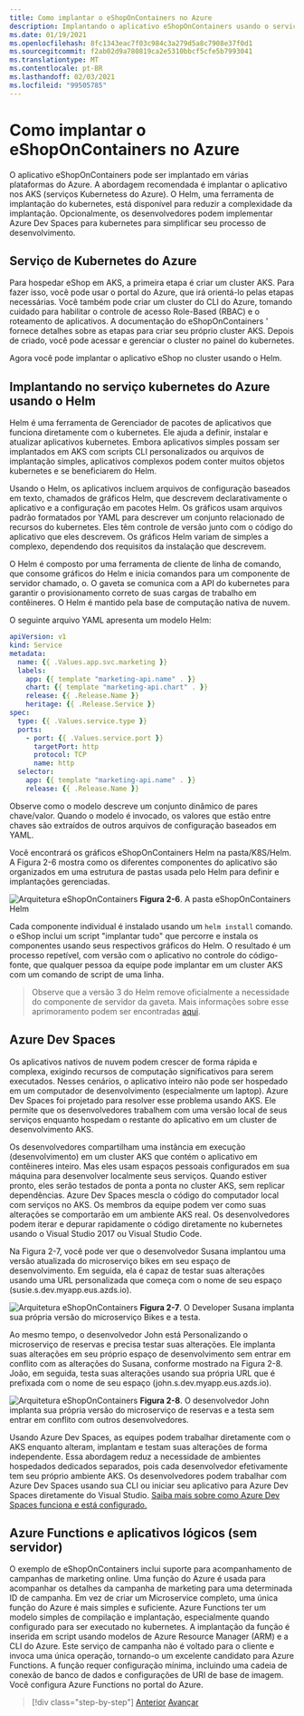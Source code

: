 ```yaml
---
title: Como implantar o eShopOnContainers no Azure
description: Implantando o aplicativo eShopOnContainers usando o serviço kubernetes do Azure, o Helm e o DevSpaces.
ms.date: 01/19/2021
ms.openlocfilehash: 8fc1343eac7f03c984c3a279d5a8c7908e37f0d1
ms.sourcegitcommit: f2ab02d9a780819ca2e5310bbcf5cfe5b7993041
ms.translationtype: MT
ms.contentlocale: pt-BR
ms.lasthandoff: 02/03/2021
ms.locfileid: "99505785"
---
```

# <a name="deploying-eshoponcontainers-to-azure"></a>Como implantar o eShopOnContainers no Azure

O aplicativo eShopOnContainers pode ser implantado em várias plataformas do Azure. A abordagem recomendada é implantar o aplicativo nos AKS (serviços Kubernetess do Azure). O Helm, uma ferramenta de implantação do kubernetes, está disponível para reduzir a complexidade da implantação. Opcionalmente, os desenvolvedores podem implementar Azure Dev Spaces para kubernetes para simplificar seu processo de desenvolvimento.

## <a name="azure-kubernetes-service"></a>Serviço de Kubernetes do Azure

Para hospedar eShop em AKS, a primeira etapa é criar um cluster AKS. Para fazer isso, você pode usar o portal do Azure, que irá orientá-lo pelas etapas necessárias. Você também pode criar um cluster do CLI do Azure, tomando cuidado para habilitar o controle de acesso Role-Based (RBAC) e o roteamento de aplicativos. A documentação do eShopOnContainers ' fornece detalhes sobre as etapas para criar seu próprio cluster AKS. Depois de criado, você pode acessar e gerenciar o cluster no painel do kubernetes.

Agora você pode implantar o aplicativo eShop no cluster usando o Helm.

## <a name="deploying-to-azure-kubernetes-service-using-helm"></a>Implantando no serviço kubernetes do Azure usando o Helm

Helm é uma ferramenta de Gerenciador de pacotes de aplicativos que funciona diretamente com o kubernetes. Ele ajuda a definir, instalar e atualizar aplicativos kubernetes. Embora aplicativos simples possam ser implantados em AKS com scripts CLI personalizados ou arquivos de implantação simples, aplicativos complexos podem conter muitos objetos kubernetes e se beneficiarem do Helm.

Usando o Helm, os aplicativos incluem arquivos de configuração baseados em texto, chamados de gráficos Helm, que descrevem declarativamente o aplicativo e a configuração em pacotes Helm. Os gráficos usam arquivos padrão formatados por YAML para descrever um conjunto relacionado de recursos do kubernetes. Eles têm controle de versão junto com o código do aplicativo que eles descrevem. Os gráficos Helm variam de simples a complexo, dependendo dos requisitos da instalação que descrevem.

O Helm é composto por uma ferramenta de cliente de linha de comando, que consome gráficos do Helm e inicia comandos para um componente de servidor chamado, o. O gaveta se comunica com a API do kubernetes para garantir o provisionamento correto de suas cargas de trabalho em contêineres. O Helm é mantido pela base de computação nativa de nuvem.

O seguinte arquivo YAML apresenta um modelo Helm:

```yaml
apiVersion: v1
kind: Service
metadata:
  name: {{ .Values.app.svc.marketing }}
  labels:
    app: {{ template "marketing-api.name" . }}
    chart: {{ template "marketing-api.chart" . }}
    release: {{ .Release.Name }}
    heritage: {{ .Release.Service }}
spec:
  type: {{ .Values.service.type }}
  ports:
    - port: {{ .Values.service.port }}
      targetPort: http
      protocol: TCP
      name: http
  selector:
    app: {{ template "marketing-api.name" . }}
    release: {{ .Release.Name }}
```

Observe como o modelo descreve um conjunto dinâmico de pares chave/valor. Quando o modelo é invocado, os valores que estão entre chaves são extraídos de outros arquivos de configuração baseados em YAML.

Você encontrará os gráficos eShopOnContainers Helm na pasta/K8S/Helm. A Figura 2-6 mostra como os diferentes componentes do aplicativo são organizados em uma estrutura de pastas usada pelo Helm para definir e implantações gerenciadas.

![Arquitetura eShopOnContainers ](./media/eshoponcontainers-helm-folder.png)
 **Figura 2-6**. A pasta eShopOnContainers Helm

Cada componente individual é instalado usando um `helm install` comando. o eShop inclui um script "implantar tudo" que percorre e instala os componentes usando seus respectivos gráficos do Helm. O resultado é um processo repetível, com versão com o aplicativo no controle do código-fonte, que qualquer pessoa da equipe pode implantar em um cluster AKS com um comando de script de uma linha.

> Observe que a versão 3 do Helm remove oficialmente a necessidade do componente de servidor da gaveta. Mais informações sobre esse aprimoramento podem ser encontradas [aqui](https://medium.com/better-programming/why-is-tiller-missing-in-helm-3-2347c446714).

## <a name="azure-dev-spaces"></a>Azure Dev Spaces

Os aplicativos nativos de nuvem podem crescer de forma rápida e complexa, exigindo recursos de computação significativos para serem executados. Nesses cenários, o aplicativo inteiro não pode ser hospedado em um computador de desenvolvimento (especialmente um laptop). Azure Dev Spaces foi projetado para resolver esse problema usando AKS. Ele permite que os desenvolvedores trabalhem com uma versão local de seus serviços enquanto hospedam o restante do aplicativo em um cluster de desenvolvimento AKS.

Os desenvolvedores compartilham uma instância em execução (desenvolvimento) em um cluster AKS que contém o aplicativo em contêineres inteiro. Mas eles usam espaços pessoais configurados em sua máquina para desenvolver localmente seus serviços. Quando estiver pronto, eles serão testados de ponta a ponta no cluster AKS, sem replicar dependências. Azure Dev Spaces mescla o código do computador local com serviços no AKS. Os membros da equipe podem ver como suas alterações se comportarão em um ambiente AKS real. Os desenvolvedores podem iterar e depurar rapidamente o código diretamente no kubernetes usando o Visual Studio 2017 ou Visual Studio Code.

Na Figura 2-7, você pode ver que o desenvolvedor Susana implantou uma versão atualizada do microserviço bikes em seu espaço de desenvolvimento. Em seguida, ela é capaz de testar suas alterações usando uma URL personalizada que começa com o nome de seu espaço (susie.s.dev.myapp.eus.azds.io).

![Arquitetura eShopOnContainers ](./media/azure-devspaces-one.png)
 **Figura 2-7**. O Developer Susana implanta sua própria versão do microserviço Bikes e a testa.

Ao mesmo tempo, o desenvolvedor John está Personalizando o microserviço de reservas e precisa testar suas alterações. Ele implanta suas alterações em seu próprio espaço de desenvolvimento sem entrar em conflito com as alterações do Susana, conforme mostrado na Figura 2-8. João, em seguida, testa suas alterações usando sua própria URL que é prefixada com o nome de seu espaço (john.s.dev.myapp.eus.azds.io).

![Arquitetura eShopOnContainers ](./media/azure-devspaces-two.png)
 **Figura 2-8**. O desenvolvedor John implanta sua própria versão do microserviço de reservas e a testa sem entrar em conflito com outros desenvolvedores.

Usando Azure Dev Spaces, as equipes podem trabalhar diretamente com o AKS enquanto alteram, implantam e testam suas alterações de forma independente. Essa abordagem reduz a necessidade de ambientes hospedados dedicados separados, pois cada desenvolvedor efetivamente tem seu próprio ambiente AKS. Os desenvolvedores podem trabalhar com Azure Dev Spaces usando sua CLI ou iniciar seu aplicativo para Azure Dev Spaces diretamente do Visual Studio. [Saiba mais sobre como Azure Dev Spaces funciona e está configurado.](/azure/dev-spaces/how-dev-spaces-works)

## <a name="azure-functions-and-logic-apps-serverless"></a>Azure Functions e aplicativos lógicos (sem servidor)

O exemplo de eShopOnContainers inclui suporte para acompanhamento de campanhas de marketing online. Uma função do Azure é usada para acompanhar os detalhes da campanha de marketing para uma determinada ID de campanha. Em vez de criar um Microservice completo, uma única função do Azure é mais simples e suficiente. Azure Functions ter um modelo simples de compilação e implantação, especialmente quando configurado para ser executado no kubernetes. A implantação da função é inserida em script usando modelos de Azure Resource Manager (ARM) e a CLI do Azure. Este serviço de campanha não é voltado para o cliente e invoca uma única operação, tornando-o um excelente candidato para Azure Functions. A função requer configuração mínima, incluindo uma cadeia de conexão de banco de dados e configurações de URI de base de imagem. Você configura Azure Functions no portal do Azure.

>[!div class="step-by-step"]
>[Anterior](map-eshoponcontainers-azure-services.md) 
> [Avançar](centralized-configuration.md)
